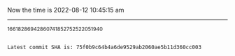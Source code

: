 Now the time is 2022-08-12 10:45:15 am

---

<small>16618286942860741852752522051940</small>

```txt

Latest commit SHA is: 75f0b9c64b4a6de9529ab2060ae5b11d360cc003
```
